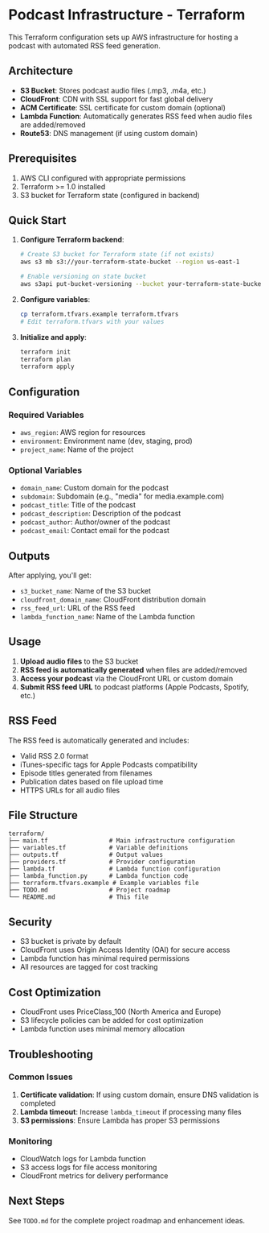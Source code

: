 # Podcast Infrastructure - Terraform

This Terraform configuration sets up AWS infrastructure for hosting a podcast with automated RSS feed generation.

## Architecture

- **S3 Bucket**: Stores podcast audio files (.mp3, .m4a, etc.)
- **CloudFront**: CDN with SSL support for fast global delivery
- **ACM Certificate**: SSL certificate for custom domain (optional)
- **Lambda Function**: Automatically generates RSS feed when audio files are added/removed
- **Route53**: DNS management (if using custom domain)

## Prerequisites

1. AWS CLI configured with appropriate permissions
2. Terraform >= 1.0 installed
3. S3 bucket for Terraform state (configured in backend)

## Quick Start

1. **Configure Terraform backend**:
   ```bash
   # Create S3 bucket for Terraform state (if not exists)
   aws s3 mb s3://your-terraform-state-bucket --region us-east-1
   
   # Enable versioning on state bucket
   aws s3api put-bucket-versioning --bucket your-terraform-state-bucket --versioning-configuration Status=Enabled
   ```

2. **Configure variables**:
   ```bash
   cp terraform.tfvars.example terraform.tfvars
   # Edit terraform.tfvars with your values
   ```

3. **Initialize and apply**:
   ```bash
   terraform init
   terraform plan
   terraform apply
   ```

## Configuration

### Required Variables

- `aws_region`: AWS region for resources
- `environment`: Environment name (dev, staging, prod)
- `project_name`: Name of the project

### Optional Variables

- `domain_name`: Custom domain for the podcast
- `subdomain`: Subdomain (e.g., "media" for media.example.com)
- `podcast_title`: Title of the podcast
- `podcast_description`: Description of the podcast
- `podcast_author`: Author/owner of the podcast
- `podcast_email`: Contact email for the podcast

## Outputs

After applying, you'll get:

- `s3_bucket_name`: Name of the S3 bucket
- `cloudfront_domain_name`: CloudFront distribution domain
- `rss_feed_url`: URL of the RSS feed
- `lambda_function_name`: Name of the Lambda function

## Usage

1. **Upload audio files** to the S3 bucket
2. **RSS feed is automatically generated** when files are added/removed
3. **Access your podcast** via the CloudFront URL or custom domain
4. **Submit RSS feed URL** to podcast platforms (Apple Podcasts, Spotify, etc.)

## RSS Feed

The RSS feed is automatically generated and includes:

- Valid RSS 2.0 format
- iTunes-specific tags for Apple Podcasts compatibility
- Episode titles generated from filenames
- Publication dates based on file upload time
- HTTPS URLs for all audio files

## File Structure

```
terraform/
├── main.tf                 # Main infrastructure configuration
├── variables.tf            # Variable definitions
├── outputs.tf              # Output values
├── providers.tf            # Provider configuration
├── lambda.tf               # Lambda function configuration
├── lambda_function.py      # Lambda function code
├── terraform.tfvars.example # Example variables file
├── TODO.md                 # Project roadmap
└── README.md               # This file
```

## Security

- S3 bucket is private by default
- CloudFront uses Origin Access Identity (OAI) for secure access
- Lambda function has minimal required permissions
- All resources are tagged for cost tracking

## Cost Optimization

- CloudFront uses PriceClass_100 (North America and Europe)
- S3 lifecycle policies can be added for cost optimization
- Lambda function uses minimal memory allocation

## Troubleshooting

### Common Issues

1. **Certificate validation**: If using custom domain, ensure DNS validation is completed
2. **Lambda timeout**: Increase `lambda_timeout` if processing many files
3. **S3 permissions**: Ensure Lambda has proper S3 permissions

### Monitoring

- CloudWatch logs for Lambda function
- S3 access logs for file access monitoring
- CloudFront metrics for delivery performance

## Next Steps

See `TODO.md` for the complete project roadmap and enhancement ideas.
